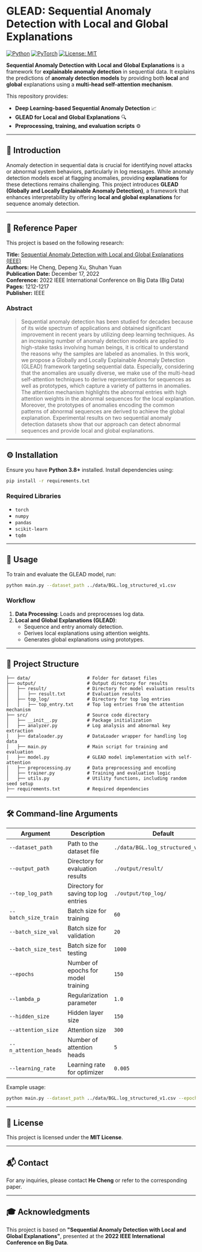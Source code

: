 
# GLEAD: Sequential Anomaly Detection with Local and Global Explanations

[![Python](https://img.shields.io/badge/Python-3.8%2B-blue.svg)](https://www.python.org/)
[![PyTorch](https://img.shields.io/badge/PyTorch-1.10%2B-red.svg)](https://pytorch.org/)
[![License: MIT](https://img.shields.io/badge/License-MIT-yellow.svg)](LICENSE)

**Sequential Anomaly Detection with Local and Global Explanations** is a framework for **explainable anomaly detection** in sequential data. It explains the predictions of **anomaly detection models** by providing both **local** and **global** explanations using a **multi-head self-attention mechanism**.  

This repository provides:
- **Deep Learning-based Sequential Anomaly Detection** 📈
- **GLEAD for Local and Global Explanations** 🔍
- **Preprocessing, training, and evaluation scripts** ⚙️

---

## 📖 **Introduction**
Anomaly detection in sequential data is crucial for identifying novel attacks or abnormal system behaviors, particularly in log messages. While anomaly detection models excel at flagging anomalies, providing **explanations** for these detections remains challenging. This project introduces **GLEAD (Globally and Locally Explainable Anomaly Detection)**, a framework that enhances interpretability by offering **local and global explanations** for sequence anomaly detection. 

---

## 📄 **Reference Paper**
This project is based on the following research:

**Title:** [Sequential Anomaly Detection with Local and Global Explanations (IEEE)](https://ieeexplore.ieee.org/abstract/document/10020990)  
**Authors:** He Cheng, Depeng Xu, Shuhan Yuan  
**Publication Date:** December 17, 2022  
**Conference:** 2022 IEEE International Conference on Big Data (Big Data)  
**Pages:** 1212-1217  
**Publisher:** IEEE

### **Abstract**
> Sequential anomaly detection has been studied for decades because of its wide spectrum of applications and obtained significant improvement in recent years by utilizing deep learning techniques. As an increasing number of anomaly detection models are applied to high-stake tasks involving human beings, it is critical to understand the reasons why the samples are labeled as anomalies. In this work, we propose a Globally and Locally Explainable Anomaly Detection (GLEAD) framework targeting sequential data. Especially, considering that the anomalies are usually diverse, we make use of the multi-head self-attention techniques to derive representations for sequences as well as prototypes, which capture a variety of patterns in anomalies. The attention mechanism highlights the abnormal entries with high attention weights in the abnormal sequences for the local explanation. Moreover, the prototypes of anomalies encoding the common patterns of abnormal sequences are derived to achieve the global explanation. Experimental results on two sequential anomaly detection datasets show that our approach can detect abnormal sequences and provide local and global explanations.

---

## ⚙️ **Installation**
Ensure you have **Python 3.8+** installed. Install dependencies using:

```bash
pip install -r requirements.txt
```

### **Required Libraries**
- `torch`
- `numpy`
- `pandas`
- `scikit-learn`
- `tqdm`

---

## 🚀 **Usage**
To train and evaluate the GLEAD model, run:

```bash
python main.py --dataset_path ../data/BGL.log_structured_v1.csv
```

### **Workflow**
1. **Data Processing**: Loads and preprocesses log data.
2. **Local and Global Explanations (GLEAD)**:
   - Sequence and entry anomaly detection.
   - Derives local explanations using attention weights.
   - Generates global explanations using prototypes.

---

## 📂 **Project Structure**
```
├── data/                     # Folder for dataset files
├── output/                   # Output directory for results
│   ├── result/               # Directory for model evaluation results
│   │   ├── result.txt        # Evaluation results
│   ├── top_log/              # Directory for top log entries
│   │   ├── top_entry.txt     # Top log entries from the attention mechanism
├── src/                      # Source code directory
│   ├── __init__.py           # Package initialization
│   ├── analyzer.py           # Log analysis and abnormal key extraction
│   ├── dataloader.py         # DataLoader wrapper for handling log data
│   ├── main.py               # Main script for training and evaluation
│   ├── model.py              # GLEAD model implementation with self-attention
│   ├── preprocessing.py      # Data preprocessing and encoding
│   ├── trainer.py            # Training and evaluation logic
│   ├── utils.py              # Utility functions, including random seed setup
├── requirements.txt          # Required dependencies
```

---

## 🛠 **Command-line Arguments**
| Argument | Description | Default |
|----------|------------|---------|
| `--dataset_path` | Path to the dataset file | `./data/BGL.log_structured_v1.csv` |
| `--output_path` | Directory for evaluation results | `./output/result/` |
| `--top_log_path` | Directory for saving top log entries | `./output/top_log/` |
| `--batch_size_train` | Batch size for training | `60` |
| `--batch_size_val` | Batch size for validation | `20` |
| `--batch_size_test` | Batch size for testing | `1000` |
| `--epochs` | Number of epochs for model training | `150` |
| `--lambda_p` | Regularization parameter | `1.0` |
| `--hidden_size` | Hidden layer size | `150` |
| `--attention_size` | Attention size | `300` |
| `--n_attention_heads` | Number of attention heads | `5` |
| `--learning_rate` | Learning rate for optimizer | `0.005` |

Example usage:

```bash
python main.py --dataset_path ../data/BGL.log_structured_v1.csv --epochs 100 --batch_size_train 256
```

---

## 📜 **License**
This project is licensed under the **MIT License**.

---

## 📬 **Contact**
For any inquiries, please contact **He Cheng** or refer to the corresponding paper.

---

## 🎓 **Acknowledgments**
This project is based on **"Sequential Anomaly Detection with Local and Global Explanations"**, presented at the **2022 IEEE International Conference on Big Data**.
